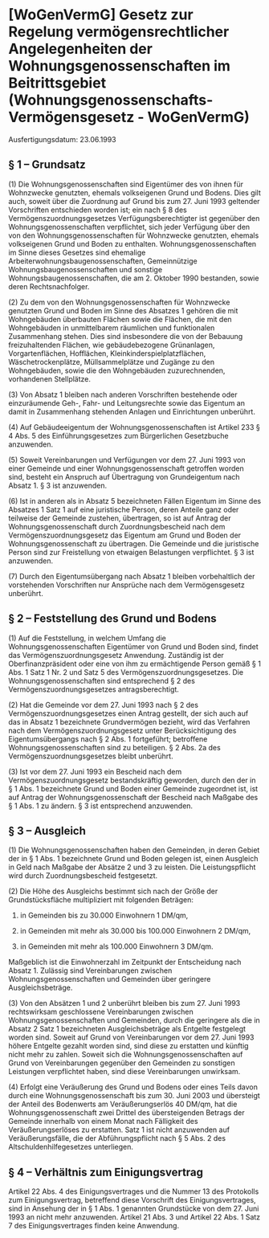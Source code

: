 # [WoGenVermG] Gesetz zur Regelung vermögensrechtlicher Angelegenheiten der Wohnungsgenossenschaften im Beitrittsgebiet  (Wohnungsgenossenschafts-Vermögensgesetz - WoGenVermG)

Ausfertigungsdatum: 23.06.1993

 

## § 1 – Grundsatz

(1) Die Wohnungsgenossenschaften sind Eigentümer des von ihnen für Wohnzwecke genutzten, ehemals volkseigenen Grund und Bodens. Dies gilt auch, soweit über die Zuordnung auf Grund bis zum 27. Juni 1993 geltender Vorschriften entschieden worden ist; ein nach § 8 des Vermögenszuordnungsgesetzes Verfügungsberechtigter ist gegenüber den Wohnungsgenossenschaften verpflichtet, sich jeder Verfügung über den von den Wohnungsgenossenschaften für Wohnzwecke genutzten, ehemals volkseigenen Grund und Boden zu enthalten. Wohnungsgenossenschaften im Sinne dieses Gesetzes sind ehemalige Arbeiterwohnungsbaugenossenschaften, Gemeinnützige Wohnungsbaugenossenschaften und sonstige Wohnungsbaugenossenschaften, die am 2. Oktober 1990 bestanden, sowie deren Rechtsnachfolger.

(2) Zu dem von den Wohnungsgenossenschaften für Wohnzwecke genutzten Grund und Boden im Sinne des Absatzes 1 gehören die mit Wohngebäuden überbauten Flächen sowie die Flächen, die mit den Wohngebäuden in unmittelbarem räumlichen und funktionalen Zusammenhang stehen. Dies sind insbesondere die von der Bebauung freizuhaltenden Flächen, wie gebäudebezogene Grünanlagen, Vorgartenflächen, Hofflächen, Kleinkinderspielplatzflächen, Wäschetrockenplätze, Müllsammelplätze und Zugänge zu den Wohngebäuden, sowie die den Wohngebäuden zuzurechnenden, vorhandenen Stellplätze.

(3) Von Absatz 1 bleiben nach anderen Vorschriften bestehende oder einzuräumende Geh-, Fahr- und Leitungsrechte sowie das Eigentum an damit in Zusammenhang stehenden Anlagen und Einrichtungen unberührt.

(4) Auf Gebäudeeigentum der Wohnungsgenossenschaften ist Artikel 233 § 4 Abs. 5 des Einführungsgesetzes zum Bürgerlichen Gesetzbuche anzuwenden.

(5) Soweit Vereinbarungen und Verfügungen vor dem 27. Juni 1993 von einer Gemeinde und einer Wohnungsgenossenschaft getroffen worden sind, besteht ein Anspruch auf Übertragung von Grundeigentum nach Absatz 1. § 3 ist anzuwenden.

(6) Ist in anderen als in Absatz 5 bezeichneten Fällen Eigentum im Sinne des Absatzes 1 Satz 1 auf eine juristische Person, deren Anteile ganz oder teilweise der Gemeinde zustehen, übertragen, so ist auf Antrag der Wohnungsgenossenschaft durch Zuordnungsbescheid nach dem Vermögenszuordnungsgesetz das Eigentum am Grund und Boden der Wohnungsgenossenschaft zu übertragen. Die Gemeinde und die juristische Person sind zur Freistellung von etwaigen Belastungen verpflichtet. § 3 ist anzuwenden.

(7) Durch den Eigentumsübergang nach Absatz 1 bleiben vorbehaltlich der vorstehenden Vorschriften nur Ansprüche nach dem Vermögensgesetz unberührt.


## § 2 – Feststellung des Grund und Bodens

(1) Auf die Feststellung, in welchem Umfang die Wohnungsgenossenschaften Eigentümer von Grund und Boden sind, findet das Vermögenszuordnungsgesetz Anwendung. Zuständig ist der Oberfinanzpräsident oder eine von ihm zu ermächtigende Person gemäß § 1 Abs. 1 Satz 1 Nr. 2 und Satz 5 des Vermögenszuordnungsgesetzes. Die Wohnungsgenossenschaften sind entsprechend § 2 des Vermögenszuordnungsgesetzes antragsberechtigt.

(2) Hat die Gemeinde vor dem 27. Juni 1993 nach § 2 des Vermögenszuordnungsgesetzes einen Antrag gestellt, der sich auch auf das in Absatz 1 bezeichnete Grundvermögen bezieht, wird das Verfahren nach dem Vermögenszuordnungsgesetz unter Berücksichtigung des Eigentumsübergangs nach § 2 Abs. 1 fortgeführt; betroffene Wohnungsgenossenschaften sind zu beteiligen. § 2 Abs. 2a des Vermögenszuordnungsgesetzes bleibt unberührt.

(3) Ist vor dem 27. Juni 1993 ein Bescheid nach dem Vermögenszuordnungsgesetz bestandskräftig geworden, durch den der in § 1 Abs. 1 bezeichnete Grund und Boden einer Gemeinde zugeordnet ist, ist auf Antrag der Wohnungsgenossenschaft der Bescheid nach Maßgabe des § 1 Abs. 1 zu ändern. § 3 ist entsprechend anzuwenden.


## § 3 – Ausgleich

(1) Die Wohnungsgenossenschaften haben den Gemeinden, in deren Gebiet der in § 1 Abs. 1 bezeichnete Grund und Boden gelegen ist, einen Ausgleich in Geld nach Maßgabe der Absätze 2 und 3 zu leisten. Die Leistungspflicht wird durch Zuordnungsbescheid festgesetzt.

(2) Die Höhe des Ausgleichs bestimmt sich nach der Größe der Grundstücksfläche multipliziert mit folgenden Beträgen:

1. in Gemeinden bis zu 30.000 Einwohnern 1 DM/qm,

2. in Gemeinden mit mehr als 30.000 bis 100.000 Einwohnern 2 DM/qm,

3. in Gemeinden mit mehr als 100.000 Einwohnern 3 DM/qm.

Maßgeblich ist die Einwohnerzahl im Zeitpunkt der Entscheidung nach Absatz 1. Zulässig sind Vereinbarungen zwischen Wohnungsgenossenschaften und Gemeinden über geringere Ausgleichsbeträge.

(3) Von den Absätzen 1 und 2 unberührt bleiben bis zum 27. Juni 1993 rechtswirksam geschlossene Vereinbarungen zwischen Wohnungsgenossenschaften und Gemeinden, durch die geringere als die in Absatz 2 Satz 1 bezeichneten Ausgleichsbeträge als Entgelte festgelegt worden sind. Soweit auf Grund von Vereinbarungen vor dem 27. Juni 1993 höhere Entgelte gezahlt worden sind, sind diese zu erstatten und künftig nicht mehr zu zahlen. Soweit sich die Wohnungsgenossenschaften auf Grund von Vereinbarungen gegenüber den Gemeinden zu sonstigen Leistungen verpflichtet haben, sind diese Vereinbarungen unwirksam.

(4) Erfolgt eine Veräußerung des Grund und Bodens oder eines Teils davon durch eine Wohnungsgenossenschaft bis zum 30. Juni 2003 und übersteigt der Anteil des Bodenwerts am Veräußerungserlös 40 DM/qm, hat die Wohnungsgenossenschaft zwei Drittel des übersteigenden Betrags der Gemeinde innerhalb von einem Monat nach Fälligkeit des Veräußerungserlöses zu erstatten. Satz 1 ist nicht anzuwenden auf Veräußerungsfälle, die der Abführungspflicht nach § 5 Abs. 2 des Altschuldenhilfegesetzes unterliegen.


## § 4 – Verhältnis zum Einigungsvertrag

Artikel 22 Abs. 4 des Einigungsvertrages und die Nummer 13 des Protokolls zum Einigungsvertrag, betreffend diese Vorschrift des Einigungsvertrages, sind in Ansehung der in § 1 Abs. 1 genannten Grundstücke von dem 27. Juni 1993 an nicht mehr anzuwenden. Artikel 21 Abs. 3 und Artikel 22 Abs. 1 Satz 7 des Einigungsvertrages finden keine Anwendung.
